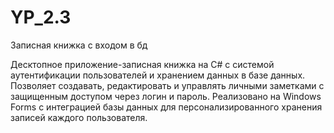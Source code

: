 # YP_2.3
Записная книжка с входом в бд

Десктопное приложение-записная книжка на C# с системой аутентификации пользователей и хранением данных в базе данных. Позволяет создавать, редактировать и управлять личными заметками с защищенным доступом через логин и пароль. Реализовано на Windows Forms с интеграцией базы данных для персонализированного хранения записей каждого пользователя.
